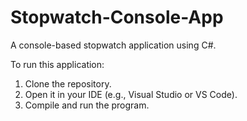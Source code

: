 # Stopwatch-Console-App
A console-based stopwatch application using C#.

To run this application:
1. Clone the repository.
2. Open it in your IDE (e.g., Visual Studio or VS Code).
3. Compile and run the program.
